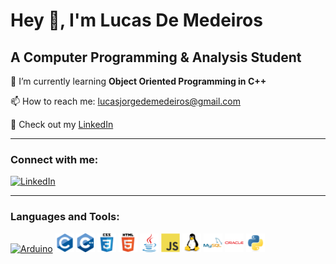 # Hey 👋, I'm Lucas De Medeiros
## A Computer Programming & Analysis Student

🌱 I’m currently learning **Object Oriented Programming in C++**

📫 How to reach me: [lucasjorgedemedeiros@gmail.com](mailto:lucasjorgedemedeiros@gmail.com)

📄 Check out my [LinkedIn](https://www.linkedin.com/in/lucas-demedeiros/)

---

### Connect with me:

[![LinkedIn](https://raw.githubusercontent.com/rahuldkjain/github-profile-readme-generator/master/src/images/icons/Social/linked-in-alt.svg)](https://linkedin.com/in/lucas-demedeiros)

---

### Languages and Tools:

[<img src="https://cdn.worldvectorlogo.com/logos/arduino-1.svg" alt="Arduino" width="30" height="30"/>](https://www.arduino.cc/)
[<img src="https://raw.githubusercontent.com/devicons/devicon/master/icons/c/c-original.svg" alt="C" width="30" height="30"/>](https://www.cprogramming.com/)
[<img src="https://raw.githubusercontent.com/devicons/devicon/master/icons/cplusplus/cplusplus-original.svg" alt="C++" width="30" height="30"/>](https://www.w3schools.com/cpp/)
[<img src="https://raw.githubusercontent.com/devicons/devicon/master/icons/css3/css3-original-wordmark.svg" alt="CSS3" width="30" height="30"/>](https://www.w3schools.com/css/)
[<img src="https://raw.githubusercontent.com/devicons/devicon/master/icons/html5/html5-original-wordmark.svg" alt="HTML5" width="30" height="30"/>](https://www.w3.org/html/)
[<img src="https://raw.githubusercontent.com/devicons/devicon/master/icons/java/java-original.svg" alt="Java" width="30" height="30"/>](https://www.java.com)
[<img src="https://raw.githubusercontent.com/devicons/devicon/master/icons/javascript/javascript-original.svg" alt="JavaScript" width="30" height="30"/>](https://developer.mozilla.org/en-US/docs/Web/JavaScript)
[<img src="https://raw.githubusercontent.com/devicons/devicon/master/icons/linux/linux-original.svg" alt="Linux" width="30" height="30"/>](https://www.linux.org/)
[<img src="https://raw.githubusercontent.com/devicons/devicon/master/icons/mysql/mysql-original-wordmark.svg" alt="MySQL" width="30" height="30"/>](https://www.mysql.com/)
[<img src="https://raw.githubusercontent.com/devicons/devicon/master/icons/oracle/oracle-original.svg" alt="Oracle" width="30" height="30"/>](https://www.oracle.com/)
[<img src="https://raw.githubusercontent.com/devicons/devicon/master/icons/python/python-original.svg" alt="Python" width="30" height="30"/>](https://www.python.org)
